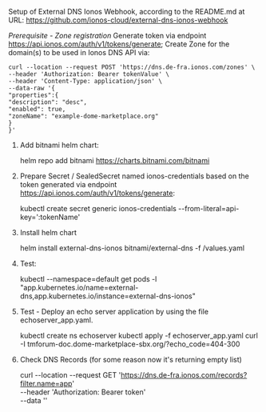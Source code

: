 Setup of External DNS Ionos Webhook, according to the README.md at URL:
https://github.com/ionos-cloud/external-dns-ionos-webhook

*Prerequisite - Zone registration*
Generate token via endpoint https://api.ionos.com/auth/v1/tokens/generate;
Create Zone for the domain(s) to be used in Ionos DNS API via:

    
    curl --location --request POST 'https://dns.de-fra.ionos.com/zones' \
    --header 'Authorization: Bearer tokenValue' \
    --header 'Content-Type: application/json' \
    --data-raw '{
    "properties":{
    "description": "desc",
    "enabled": true,
    "zoneName": "example-dome-marketplace.org"
    }
    }'

1. Add bitnami helm chart:


    helm repo add bitnami https://charts.bitnami.com/bitnami

2. Prepare Secret / SealedSecret named ionos-credentials based on the token generated via endpoint https://api.ionos.com/auth/v1/tokens/generate:
    
    
    kubectl create secret generic ionos-credentials --from-literal=api-key=':tokenName'

3. Install helm chart
    
    
    helm install external-dns-ionos bitnami/external-dns -f /values.yaml

4. Test:


    kubectl --namespace=default get pods -l "app.kubernetes.io/name=external-dns,app.kubernetes.io/instance=external-dns-ionos"

5. Test - Deploy an echo server application by using the file echoserver_app.yaml. 
    

    kubectl create ns echoserver
    kubectl apply -f echoserver_app.yaml
    curl -I tmforum-doc.dome-marketplace-sbx.org/?echo_code=404-300
    
6. Check DNS Records (for some reason now it's returning empty list)

    
    curl --location --request GET 'https://dns.de-fra.ionos.com/records?filter.name=app' \
    --header 'Authorization: Bearer token' \
    --data ''
